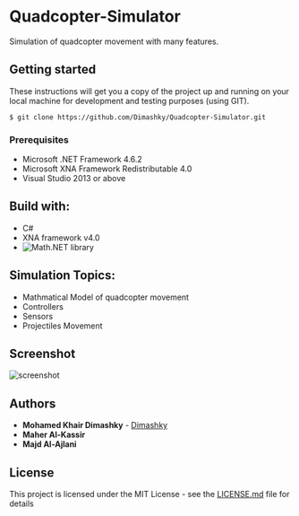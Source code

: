 # Quadcopter-Simulator
Simulation of quadcopter movement with many features.
## Getting started
These instructions will get you a copy of the project up and running on your local machine for development and testing purposes (using GIT).
```
$ git clone https://github.com/Dimashky/Quadcopter-Simulator.git
```
### Prerequisites
* Microsoft .NET Framework 4.6.2
* Microsoft XNA Framework Redistributable 4.0
* Visual Studio 2013 or above
## Build with:
* C#
* XNA framework v4.0
* ![Math.NET library](https://numerics.mathdotnet.com/)
## Simulation Topics:
* Mathmatical Model of quadcopter movement 
* Controllers
* Sensors 
* Projectiles Movement
## Screenshot 
![screenshot](https://preview.ibb.co/ncrUu5/demo.png)
## Authors
* **Mohamed Khair Dimashky** - [Dimashky](https://github.com/Dimashky)
* **Maher Al-Kassir**
* **Majd Al-Ajlani**
## License
This project is licensed under the MIT License - see the [LICENSE.md](LICENSE.md) file for details
